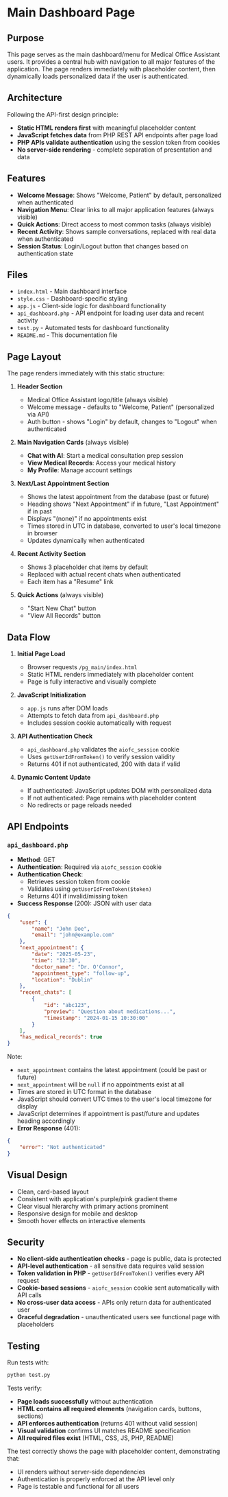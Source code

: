 # Main Dashboard Page

## Purpose

This page serves as the main dashboard/menu for Medical Office Assistant users. It provides a central hub with navigation to all major features of the application. The page renders immediately with placeholder content, then dynamically loads personalized data if the user is authenticated.

## Architecture

Following the API-first design principle:
- **Static HTML renders first** with meaningful placeholder content
- **JavaScript fetches data** from PHP REST API endpoints after page load
- **PHP APIs validate authentication** using the session token from cookies
- **No server-side rendering** - complete separation of presentation and data

## Features

- **Welcome Message**: Shows "Welcome, Patient" by default, personalized when authenticated
- **Navigation Menu**: Clear links to all major application features (always visible)
- **Quick Actions**: Direct access to most common tasks (always visible)
- **Recent Activity**: Shows sample conversations, replaced with real data when authenticated
- **Session Status**: Login/Logout button that changes based on authentication state

## Files

- `index.html` - Main dashboard interface
- `style.css` - Dashboard-specific styling
- `app.js` - Client-side logic for dashboard functionality
- `api_dashboard.php` - API endpoint for loading user data and recent activity
- `test.py` - Automated tests for dashboard functionality
- `README.md` - This documentation file

## Page Layout

The page renders immediately with this static structure:

1. **Header Section**
   - Medical Office Assistant logo/title (always visible)
   - Welcome message - defaults to "Welcome, Patient" (personalized via API)
   - Auth button - shows "Login" by default, changes to "Logout" when authenticated

2. **Main Navigation Cards** (always visible)
   - **Chat with AI**: Start a medical consultation prep session
   - **View Medical Records**: Access your medical history
   - **My Profile**: Manage account settings

3. **Next/Last Appointment Section**
   - Shows the latest appointment from the database (past or future)
   - Heading shows "Next Appointment" if in future, "Last Appointment" if in past
   - Displays "(none)" if no appointments exist
   - Times stored in UTC in database, converted to user's local timezone in browser
   - Updates dynamically when authenticated

4. **Recent Activity Section**
   - Shows 3 placeholder chat items by default
   - Replaced with actual recent chats when authenticated
   - Each item has a "Resume" link

5. **Quick Actions** (always visible)
   - "Start New Chat" button
   - "View All Records" button

## Data Flow

1. **Initial Page Load**
   - Browser requests `/pg_main/index.html`
   - Static HTML renders immediately with placeholder content
   - Page is fully interactive and visually complete

2. **JavaScript Initialization**
   - `app.js` runs after DOM loads
   - Attempts to fetch data from `api_dashboard.php`
   - Includes session cookie automatically with request

3. **API Authentication Check**
   - `api_dashboard.php` validates the `aiofc_session` cookie
   - Uses `getUserIdFromToken()` to verify session validity
   - Returns 401 if not authenticated, 200 with data if valid

4. **Dynamic Content Update**
   - If authenticated: JavaScript updates DOM with personalized data
   - If not authenticated: Page remains with placeholder content
   - No redirects or page reloads needed

## API Endpoints

### `api_dashboard.php`
- **Method**: GET
- **Authentication**: Required via `aiofc_session` cookie
- **Authentication Check**: 
  - Retrieves session token from cookie
  - Validates using `getUserIdFromToken($token)`
  - Returns 401 if invalid/missing token
- **Success Response** (200): JSON with user data
```json
{
    "user": {
        "name": "John Doe",
        "email": "john@example.com"
    },
    "next_appointment": {
        "date": "2025-05-23",
        "time": "12:30",
        "doctor_name": "Dr. O'Connor",
        "appointment_type": "follow-up",
        "location": "Dublin"
    },
    "recent_chats": [
        {
            "id": "abc123",
            "preview": "Question about medications...",
            "timestamp": "2024-01-15 10:30:00"
        }
    ],
    "has_medical_records": true
}
```
Note: 
- `next_appointment` contains the latest appointment (could be past or future)
- `next_appointment` will be `null` if no appointments exist at all
- Times are stored in UTC format in the database
- JavaScript should convert UTC times to the user's local timezone for display
- JavaScript determines if appointment is past/future and updates heading accordingly
- **Error Response** (401): 
```json
{
    "error": "Not authenticated"
}
```

## Visual Design

- Clean, card-based layout
- Consistent with application's purple/pink gradient theme
- Clear visual hierarchy with primary actions prominent
- Responsive design for mobile and desktop
- Smooth hover effects on interactive elements

## Security

- **No client-side authentication checks** - page is public, data is protected
- **API-level authentication** - all sensitive data requires valid session
- **Token validation in PHP** - `getUserIdFromToken()` verifies every API request
- **Cookie-based sessions** - `aiofc_session` cookie sent automatically with API calls
- **No cross-user data access** - APIs only return data for authenticated user
- **Graceful degradation** - unauthenticated users see functional page with placeholders

## Testing

Run tests with:
```bash
python test.py
```

Tests verify:
- **Page loads successfully** without authentication
- **HTML contains all required elements** (navigation cards, buttons, sections)
- **API enforces authentication** (returns 401 without valid session)
- **Visual validation** confirms UI matches README specification
- **All required files exist** (HTML, CSS, JS, PHP, README)

The test correctly shows the page with placeholder content, demonstrating that:
- UI renders without server-side dependencies
- Authentication is properly enforced at the API level only
- Page is testable and functional for all users